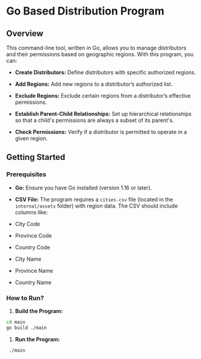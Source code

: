 
# Go Based Distribution Program

  

## Overview

  

This command-line tool, written in Go, allows you to manage distributors and their permissions based on geographic regions. With this program, you can:

  

-  **Create Distributors:** Define distributors with specific authorized regions.

-  **Add Regions:** Add new regions to a distributor’s authorized list.

-  **Exclude Regions:** Exclude certain regions from a distributor’s effective permissions.

-  **Establish Parent-Child Relationships:** Set up hierarchical relationships so that a child's permissions are always a subset of its parent's.

-  **Check Permissions:** Verify if a distributor is permitted to operate in a given region.

  

## Getting Started

  

### Prerequisites

  

-  **Go:** Ensure you have Go installed (version 1.16 or later).

-  **CSV File:** The program requires a `cities.csv` file (located in the `internal/assets` folder) with region data. The CSV should include columns like:

- City Code

- Province Code

- Country Code

- City Name

- Province Name

- Country Name

### How to Run?

1.  **Build the Program:**

```bash
cd main
go build ./main
```

1.  **Run the Program:**


```bash
 ./main
```
